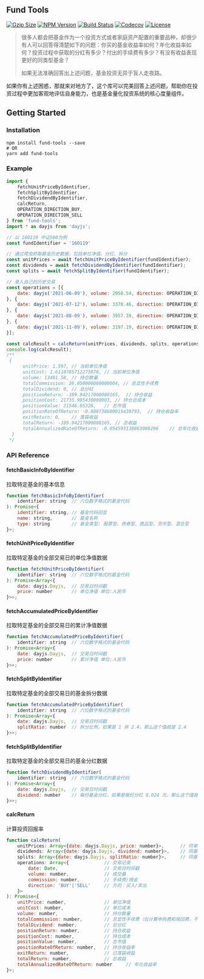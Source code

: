 ## Fund Tools

<div>
    <a href="https://unpkg.com/fund-tools/dayjs.min.js"><img src="https://img.badgesize.io/https:/unpkg.com/fund-tools/dayjs.min.js?style=flat-square&compression=gzip" alt="Gzip Size"></a>
    <a href="https://www.npmjs.com/package/fund-tools"><img src="https://img.shields.io/npm/v/fund-tools.svg?style=flat-square&colorB=51C838" alt="NPM Version"></a>
    <a href="https://travis-ci.com/iamkun/dayjs"><img src="https://img.shields.io/travis/iamkun/dayjs/master.svg?style=flat-square" alt="Build Status"></a>
    <a href="https://codecov.io/gh/netbeen/fund-tools"><img
            src="https://img.shields.io/codecov/c/github/netbeen/fund-tools/master.svg?style=flat-square" alt="Codecov"></a>
    <a href="https://github.com/netbeen/fund-tools/blob/master/LICENSE"><img src="https://img.shields.io/badge/license-MIT-brightgreen.svg?style=flat-square" alt="License"></a>
    <br>
</div>

> 很多人都会把基金作为一个投资方式或者家庭资产配置的重要品种，却很少有人可以回答得清楚如下的问题：你买的基金收益率如何？年化收益率如何？投资过程中获取的分红有多少？付出的手续费有多少？有没有收益表现更好的同类型基金？
> 
> 如果无法准确回答出上述问题，基金投资无异于盲人走夜路。

如果你有上述困惑，那就来对地方了，这个库可以完美回答上述问题，帮助你在投资过程中更加客观地评估自身能力，也是基金量化投资系统的核心度量组件。

## Getting Started

### Installation

```shell
npm install fund-tools --save
# OR
yarn add fund-tools
```

### Example

```javascript
import {
    fetchUnitPriceByIdentifier,
    fetchSplitByIdentifier,
    fetchDividendByIdentifier,
    calcReturn,
    OPERATION_DIRECTION_BUY,
    OPERATION_DIRECTION_SELL
} from 'fund-tools';
import * as dayjs from 'dayjs';

// 以 160119 中证500为例
const fundIdentifier = '160119'

// 通过爬虫抓取基金历史数据，包括单位净值、分红、拆分
const unitPrices = await fetchUnitPriceByIdentifier(fundIdentifier);
const dividends = await fetchDividendByIdentifier(fundIdentifier);
const splits = await fetchSplitByIdentifier(fundIdentifier);

// 录入自己的历史交易
const operations = [{
    date: dayjs('2021-06-09'), volume: 2958.54, direction: OPERATION_DIRECTION_BUY, commission: 5.99
}, {
    date: dayjs('2021-07-12'), volume: 3378.46, direction: OPERATION_DIRECTION_BUY, commission: 6.54
}, {
    date: dayjs('2021-08-09'), volume: 3957.39, direction: OPERATION_DIRECTION_BUY, commission: 7.53
}, {
    date: dayjs('2021-11-09'), volume: 3197.19, direction: OPERATION_DIRECTION_SELL, commission: 5.99
}];

const calcResult = calcReturn(unitPrices, dividends, splits, operations);
console.log(calcResult);
/**
 {
      unitPrice: 1.597, // 当前单位净值
      unitCost: 1.6110785712273878, // 当前单位净值
      volume: 13491.58, // 持仓数量
      totalCommission: 26.050000000000004, // 总显性手续费
      totalDividend: 0, // 总分红
      positionReturn: -189.94217000000165,  // 持仓收益
      positionCost: 21735.995430000003, // 持仓总成本
      positionValue: 21546.05326,   // 总市值
      positionRateOfReturn: -0.008738600015430793,  // 持仓收益率
      exitReturn: 0,    // 落袋收益
      totalReturn: -189.94217000000165, // 总收益
      totalAnnualizedRateOfReturn: -0.054593138863008296    // 总年化收益率
  }
 */
```

### API Reference 

#### fetchBasicInfoByIdentifier

拉取特定基金的基本信息

```javascript
function fetchBasicInfoByIdentifier(
    identifier: string  // 六位数字格式的基金代码
): Promise<{
    identifier: string, // 基金代码回显
    name: string,       // 基金名称
    type: string        // 基金类型: 股票型、债券型、商品型、货币型、混合型
}>;
```

#### fetchUnitPriceByIdentifier

拉取特定基金的全部交易日的单位净值数据

```javascript
function fetchUnitPriceByIdentifier(
    identifier: string  // 六位数字格式的基金代码
): Promise<Array<{
    date: dayjs.Dayjs,  // 交易日时间戳
    price: number       // 单位净值 单位:人民币
}>>;
```

#### fetchAccumulatedPriceByIdentifier

拉取特定基金的全部交易日的累计净值数据

```javascript
function fetchAccumulatedPriceByIdentifier(
    identifier: string  // 六位数字格式的基金代码
): Promise<Array<{
    date: dayjs.Dayjs,  // 交易日时间戳
    price: number       // 累计净值 单位:人民币
}>>;
```

#### fetchSplitByIdentifier

拉取特定基金的全部交易日的基金拆分数据

```javascript
function fetchAccumulatedPriceByIdentifier(
    identifier: string  // 六位数字格式的基金代码
): Promise<Array<{
    date: dayjs.Dayjs,  // 交易日时间戳
    splitRatio: number  // 拆分比例，如果是 1 拆 2.4，那么这个值就是 2.4
}>>;
```

#### fetchSplitByIdentifier

拉取特定基金的全部交易日的基金分红数据

```javascript
function fetchDividendByIdentifier(
    identifier: string  // 六位数字格式的基金代码
): Promise<Array<{
    date: dayjs.Dayjs,  // 交易日时间戳
    dividend: number    // 每份基金分红，如果是每份分红 0.024 元，那么这个值就是 0.024 单位:人民币
}>>;
```

#### calcReturn

计算投资回报率

```javascript
function calcReturn(
    unitPrices: Array<{date: dayjs.Dayjs, price: number}>,      // 同单位净值的接口返回格式
    dividends: Array<{date: dayjs.Dayjs, dividend: number}>,    // 同基金分红的接口返回格式
    splits: Array<{date: dayjs.Dayjs, splitRatio: number}>,     // 同基金拆分的接口返回格式
    operations: Array<{             // 交易记录
        date: Date,                 // 交易日时间戳
        volume: number,             // 成交量
        commission: number,         // 手续费/佣金
        direction: 'BUY'|'SELL'     // 方向：买入/卖出
    }>
): Promise<{
    unitPrice: number,              // 单位净值
    unitCost: number,               // 单位成本
    volume: number,                 // 持仓数量
    totalCommission: number,        // 总显性手续费（仅计算申购费和赎回费，不计算银行托管费、基金管理费）
    totalDividend: number,          // 总分红
    positionReturn: number,         // 持仓收益
    positionCost: number,           // 持仓成本
    positionValue: number,          // 总市值
    positionRateOfReturn: number,   // 持仓收益率
    exitReturn: number,             // 已落袋收益
    totalReturn: number,            // 总收益
    totalAnnualizedRateOfReturn: number     // 年化收益率
}>;
```

